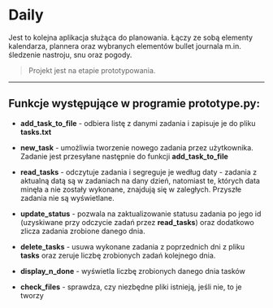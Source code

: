 # Daily
Jest to kolejna aplikacja służąca do planowania. Łączy ze sobą elementy kalendarza, plannera oraz wybranych elementów bullet journala m.in. śledzenie nastroju, snu oraz pogody.
>Projekt jest na etapie prototypowania.
***

## Funkcje występujące w programie **prototype.py**:

 - **add_task_to_file** - odbiera listę z danymi zadania i zapisuje je do pliku **tasks.txt**

 - **new_task** - umożliwia tworzenie nowego zadania przez użytkownika. Zadanie jest przesyłane następnie do funkcji **add_task_to_file**

 - **read_tasks** - odczytuje zadania i segreguje je według daty - zadania z aktualną datą są w zadaniach na dany dzień, natomiast te, których data minęła a nie zostały wykonane, znajdują się w zaległych. Przyszłe zadania nie są wyświetlane.

 - **update_status** - pozwala na zaktualizowanie statusu zadania po jego id (uzyskiwane przy odczycie zadań przez **read_tasks**) oraz dodatkowo zlicza zadania zrobione danego dnia.

 - **delete_tasks** - usuwa wykonane zadania z poprzednich dni z pliku **tasks** oraz zeruje liczbę zrobionych zadań kolejnego dnia.

 - **display_n_done** - wyświetla liczbę zrobionych danego dnia tasków

 - **check_files** - sprawdza, czy niezbędne pliki istnieją, jeśli nie, to je tworzy
